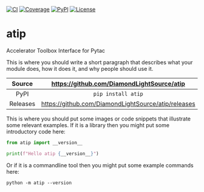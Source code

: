 [![CI](https://github.com/DiamondLightSource/atip/actions/workflows/ci.yml/badge.svg)](https://github.com/DiamondLightSource/atip/actions/workflows/ci.yml)
[![Coverage](https://codecov.io/gh/DiamondLightSource/atip/branch/main/graph/badge.svg)](https://codecov.io/gh/DiamondLightSource/atip)
[![PyPI](https://img.shields.io/pypi/v/atip.svg)](https://pypi.org/project/atip)
[![License](https://img.shields.io/badge/License-Apache%202.0-blue.svg)](https://www.apache.org/licenses/LICENSE-2.0)

# atip

Accelerator Toolbox Interface for Pytac

This is where you should write a short paragraph that describes what your module does,
how it does it, and why people should use it.

Source          | <https://github.com/DiamondLightSource/atip>
:---:           | :---:
PyPI            | `pip install atip`
Releases        | <https://github.com/DiamondLightSource/atip/releases>

This is where you should put some images or code snippets that illustrate
some relevant examples. If it is a library then you might put some
introductory code here:

```python
from atip import __version__

print(f"Hello atip {__version__}")
```

Or if it is a commandline tool then you might put some example commands here:

```
python -m atip --version
```
